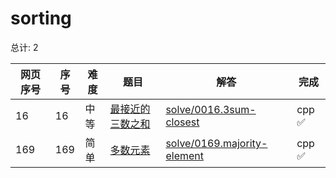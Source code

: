 # sorting

<!--- table -->


总计: 2

| 网页序号 | 序号 | 难度 | 题目                    | 解答                      | 完成 |
| ---- | ---- | ---- | ------------------ | ---------------- | -------- | 
| 16 | 16 | 中等 | [最接近的三数之和](https://leetcode.cn/problems/3sum-closest/description/) | [solve/0016.3sum-closest](../solve/0016.3sum-closest)| cpp ✅ |
| 169 | 169 | 简单 | [多数元素](https://leetcode.cn/problems/majority-element/description/) | [solve/0169.majority-element](../solve/0169.majority-element)| cpp ✅ |
